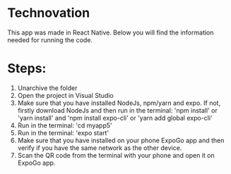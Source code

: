 # Technovation
This app was made in React Native.
Below you will find the information needed for running the code.

# Steps: 
1. Unarchive the folder
2. Open the project in Visual Studio
3. Make sure that you have installed NodeJs, npm/yarn and expo. If not, firstly download NodeJs and then run in the terminal: 'npm install' or 'yarn install' and  'npm install expo-cli' or 'yarn add global expo-cli'
5. Run in the terminal: 'cd myapp5'
6. Run in the terminal: 'expo start'
7. Make sure that you have installed on your phone ExpoGo app and then verify if you have the same network as the other device.
8. Scan the QR code from the terminal with your phone and open it on ExpoGo app.
